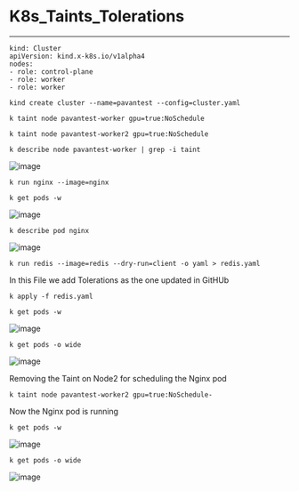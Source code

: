 # K8s_Taints_Tolerations

---

```
kind: Cluster
apiVersion: kind.x-k8s.io/v1alpha4
nodes:
- role: control-plane
- role: worker
- role: worker
```

`kind create cluster --name=pavantest --config=cluster.yaml`

`k taint node pavantest-worker gpu=true:NoSchedule`

`k taint node pavantest-worker2 gpu=true:NoSchedule`

`k describe node pavantest-worker | grep -i taint`

![image](https://github.com/user-attachments/assets/3506e98b-078b-45b5-b38f-d8ed874bfba1)

`k run nginx --image=nginx`

`k get pods -w`

![image](https://github.com/user-attachments/assets/1f1bca92-ebf3-4131-87a1-a5dcb20022e2)

`k describe pod nginx`

![image](https://github.com/user-attachments/assets/83f582b9-a031-4eaa-b5e7-1450b5cf9ba0)

`k run redis --image=redis --dry-run=client -o yaml > redis.yaml`

In this File we add Tolerations as the one updated in GitHUb

`k apply -f redis.yaml`

`k get pods -w`

![image](https://github.com/user-attachments/assets/bae83f0c-e5bf-467c-9b9c-3ffebcd5d625)

`k get pods -o wide`

![image](https://github.com/user-attachments/assets/7a15a949-4a17-4392-bd3e-bccded8650e0)

Removing the Taint on Node2 for scheduling the Nginx pod

`k taint node pavantest-worker2 gpu=true:NoSchedule-`

Now the Nginx pod is running 

`k get pods -w`

![image](https://github.com/user-attachments/assets/3e830ae9-9ed5-4d8e-8b51-c0bd1bb855fa)

`k get pods -o wide`

![image](https://github.com/user-attachments/assets/ce8fed22-fbbf-460f-b687-f900df94d8d7)
